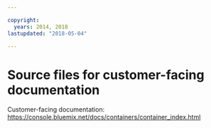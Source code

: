 ```yaml
---

copyright:
  years: 2014, 2018
lastupdated: "2018-05-04"

---
```



# Source files for customer-facing documentation

Customer-facing documentation: https://console.bluemix.net/docs/containers/container_index.html



